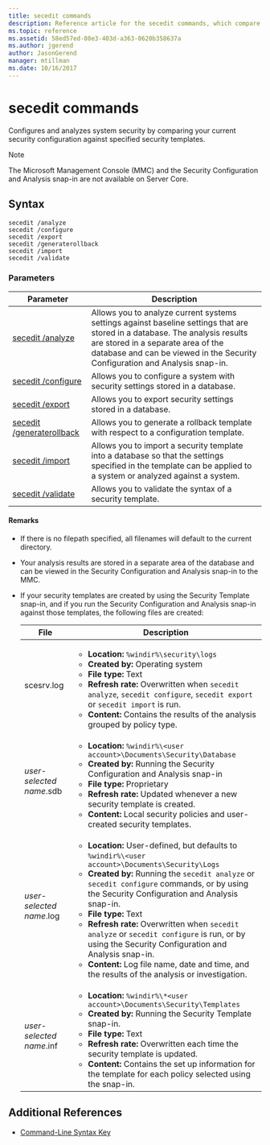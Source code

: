```yaml
---
title: secedit commands
description: Reference article for the secedit commands, which compare your current security configurations against specified security templates.
ms.topic: reference
ms.assetid: 58ed57ed-08e3-403d-a363-0620b358637a
ms.author: jgerend
author: JasonGerend
manager: mtillman
ms.date: 10/16/2017
---
```


# secedit commands

Configures and analyzes system security by comparing your current security configuration against specified security templates.

> [!NOTE]
> The Microsoft Management Console (MMC) and the Security Configuration and Analysis snap-in are not available on Server Core.

## Syntax

```
secedit /analyze
secedit /configure
secedit /export
secedit /generaterollback
secedit /import
secedit /validate
```

### Parameters

| Parameter | Description |
|--|--|
| [secedit /analyze](secedit-analyze.md) | Allows you to analyze current systems settings against baseline settings that are stored in a database.  The analysis results are stored in a separate area of the database and can be viewed in the Security Configuration and Analysis snap-in. |
| [secedit /configure](secedit-configure.md) | Allows you to configure a system with security settings stored in a database. |
| [secedit /export](secedit-export.md) | Allows you to export security settings stored in a database. |
| [secedit /generaterollback](secedit-generaterollback.md) | Allows you to generate a rollback template with respect to a configuration template. |
| [secedit /import](secedit-import.md) | Allows you to import a security template into a database so that the settings specified in the template can be applied to a system or analyzed against a system. |
| [secedit /validate](secedit-validate.md) | Allows you to validate the syntax of a security template. |

#### Remarks

- If there is no filepath specified, all filenames will default to the current directory.

- Your analysis results are stored in a separate area of the database and can be viewed in the Security Configuration and Analysis snap-in to the MMC.

- If your security templates are created by using the Security Template snap-in, and if you run the Security Configuration and Analysis snap-in against those templates, the following files are created:

    | File | Description |
    |--|--|
    | scesrv.log | <ul><li>**Location:** `%windir%\security\logs`</li><li>**Created by:** Operating system</li><li>**File type:** Text</li><li>**Refresh rate:** Overwritten when `secedit analyze`, `secedit configure`, `secedit export` or `secedit import` is run.</li><li>**Content:** Contains the results of the analysis grouped by policy type.</li></ul> |
    | *user-selected name*.sdb | <ul><li>**Location:** `%windir%\<user account>\Documents\Security\Database`</li><li>**Created by:** Running the Security Configuration and Analysis snap-in</li><li>**File type:** Proprietary</li><li>**Refresh rate:** Updated whenever a new security template is created.</li><li>**Content:** Local security policies and user-created security templates.</li></ul> |
    | *user-selected name*.log | <ul><li>**Location:** User-defined, but defaults to `%windir%\<user account>\Documents\Security\Logs`</li><li>**Created by:** Running the `secedit analyze` or `secedit configure` commands, or by using the Security Configuration and Analysis snap-in.</li><li>**File type:** Text</li><li>**Refresh rate:** Overwritten when `secedit analyze` or `secedit configure` is run, or by using the Security Configuration and Analysis snap-in.</li><li>**Content:** Log file name, date and time, and the results of the analysis or investigation.</li></ul> |
    | *user-selected name*.inf | <ul><li>**Location:** `%windir%\*<user account>\Documents\Security\Templates`</li><li>**Created by:** Running the Security Template snap-in.</li><li>**File type:** Text</li><li>**Refresh rate:** Overwritten each time the security template is updated.</li><li>**Content:** Contains the set up information for the template for each policy selected using the snap-in.</li></ul> |

## Additional References

- [Command-Line Syntax Key](command-line-syntax-key.md)

